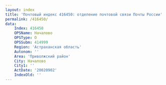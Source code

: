 ```yaml
---
layout: index
title: 'Почтовый индекс 416450: отделение почтовой связи Почты России'
permalink: /416450/
data:
    Index: 416450
    OPSName: Началово
    OPSType: О
    OPSSubm: 414999
    Region: 'Астраханская область'
    Autonom: ''
    Area: 'Приволжский район'
    City: Началово
    City1: ''
    ActDate: '20020902'
    IndexOld: ''
---
```

